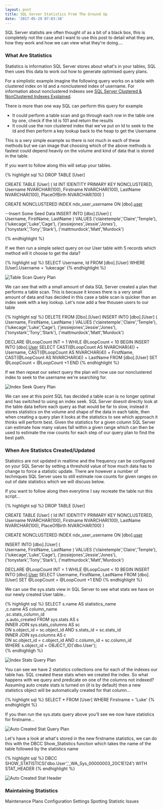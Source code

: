 ```yaml
---
layout: post
title: SQL Server Statistics From The Ground Up
date: '2017-05-29 07:03:38'
---
```

SQL Server statistis are often thought of as a bit of a black box, this is completely not the case and I want to use this post to detail what they are, how they work and how we can view what they're doing....

### What Are Statistics ###
Statistics is information SQL Server stores about what's in your tables, SQL then uses this data to work out how to generate optimised query plans.

For a simplistic example imagine the following query works on a table with clustered index on Id and a nonclustered index of username. For information about nonclustered indexes see [SQL Server Clustered & NonClustered Indexes Explained](https://gavindraper.com/2017/05/16/clustered-and-nonclustered-indexes/).

There is more than one way SQL can perform this query for example

* It could perform a table scan and go through each row in the table one by one, check if the Id is 101 and return the results
* It could use the non clustered index that we've put on Id to seek to the Id and then perform a key lookup back to the heap to get the Username

This is a very simple example so there is not much in each of these methods but we can image that choosing which of the above methods is fastest could depend heavily on the volume and kind of data that is stored in the table.

If you want to follow along this will setup your tables.

{% highlight sql %}
DROP TABLE [User]

CREATE TABLE [User]
(
    Id INT IDENTITY PRIMARY KEY NONCLUSTERED,
    Username NVARCHAR(100),
    Firstname NVARCHAR(100),
    LastName NVARCHAR(100),
    PlaceOfBirth NVARCHAR(100)
)

CREATE NONCLUSTERED INDEX ndx_user_username ON [dbo].[user](username)

--Insert Some Seed Data
INSERT INTO [dbo].[User]
    ( 	
    Username,
    FirstName,
    LastName
	)
VALUES
    ('clairetemple','Claire','Temple'),
    ('lukecage','Luke','Cage'),
    ('jessiejones','Jessie','Jones'),
    ('tonystark','Tony','Stark'),
    ('mattmurdock','Matt','Murdock')

{% endhighlight %}

If we then run a simple select query on our User table with 5 records which method will it choose to get the data?

{% highlight sql %}
SELECT
    Username, Id
FROM
    [dbo].[User]
WHERE
    [User].Username = 'lukecage'
{% endhighlight %}

![Table Scan Query Plan]({{site.url}}/content/images/2017-statistics-explained/empty-table-query.JPG)

We can see that with a small amount of data SQL Server created a plan that performs a table scan. This is because it knows there is a very small amount of data and has decided in this case a table scan is quicker than an index seek with a key lookup. Let's now add a few thousen users to our table

{% highlight sql %}
DELETE FROM [Dbo].[User]
INSERT INTO [dbo].[User]
    ( 	
    Username,
    FirstName,
    LastName
	)
VALUES
    ('clairetemple','Claire','Temple'),
    ('lukecage','Luke','Cage'),
    ('jessiejones','Jessie','Jones'),
    ('tonystark','Tony','Stark'),
    ('mattmurdock','Matt','Murdock')

DECLARE @LoopCount INT = 1
WHILE @LoopCount < 10
    BEGIN
    INSERT INTO [dbo].[User](Username,FirstName,LastName)
    SELECT 
        CAST(@LoopCount AS NVARCHAR(4)) + Username,
        CAST(@LoopCount AS NVARCHAR(4)) + FirstName,
        CAST(@LoopCount AS NVARCHAR(4)) + LastName 
    FROM [dbo].[User]
    SET @LoopCount = @LoopCount +1
    END
{% endhighlight %}

If we then repeat our select query the plan will now use our nonclustered index to seek to the username we're searching for.

![Index Seek Query Plan]({{site.url}}/content/images/2017-statistics-explained/user-index-seek.JPG)

We can see at this point SQL has decided a table scan is no longer optimal and has switched to using an index seek. SQL Server doesnt directly look at the table data before each query as that would be far to slow, instead it stores statistics on the volume and shape of the data in each table, then when creating a query plan it looks at the statistics to see which approach it thinks will perform best. Given the statistics for a given column SQL Server can estimate how many values fall within a given range which can then be used to estimate the row counts for each step of our query plan to find the best path. 

### When Are Statistcs Created/Updated ###
Statistics are not updated in realtime and the frequency can be configured on your SQL Server by setting a threshold value of how much data has to change to force a statistic update. There are however a number of techniques SQL Server uses to still estimate row counts for given ranges on out of date statistics which we will discuss below. 

If you want to follow along then everytime I say recreate the table run this script...

{% highlight sql %}
DROP TABLE [User]

CREATE TABLE [User]
(
    Id INT IDENTITY PRIMARY KEY NONCLUSTERED,
    Username NVARCHAR(100),
    Firstname NVARCHAR(100),
    LastName NVARCHAR(100),
    PlaceOfBirth NVARCHAR(100)
)

CREATE NONCLUSTERED INDEX ndx_user_username ON [dbo].[user](username)

INSERT INTO [dbo].[User]
    ( 	
    Username,
    FirstName,
    LastName
	)
VALUES
    ('clairetemple','Claire','Temple'),
    ('lukecage','Luke','Cage'),
    ('jessiejones','Jessie','Jones'),
    ('tonystark','Tony','Stark'),
    ('mattmurdock','Matt','Murdock')

DECLARE @LoopCount INT = 1
WHILE @LoopCount < 10
    BEGIN
    INSERT INTO [dbo].[User](Username,FirstName,LastName)
    SELECT 
        Username,
        FirstName,
        LastName
    FROM [dbo].[User]
    SET @LoopCount = @LoopCount +1
    END
{% endhighlight %}

We can use the sys.stats view in SQL Server to see what stats we have on our newly created User table..

{% highlight sql %}
SELECT s.name AS statistics_name  
      ,c.name AS column_name  
      ,sc.stats_column_id  
      ,s.auto_created
FROM sys.stats AS s  
INNER JOIN sys.stats_columns AS sc   
    ON s.object_id = sc.object_id AND s.stats_id = sc.stats_id  
INNER JOIN sys.columns AS c   
    ON sc.object_id = c.object_id AND c.column_id = sc.column_id  
WHERE s.object_id = OBJECT_ID('dbo.User');  
{% endhighligh %}

![Index Stats Query Plan]({{site.url}}/content/images/2017-statistics-explained/index-stats.JPG)

You can see we have 2 statistics collections one for each of the indexes our table has. SQL created these stats when we created the index. So what happens with we query and predicate on one of the columns not indexed? Assuming auto create stats is turned on (it is by default) then a new statistics object will be automatically created for that column...

{% highlight sql %}
SELECT * FROM [User] WHERE Firstname = 'Luke'
{% endhighlight %}

If you then run the sys.stats query above you'll see we now have statistics for firstname...

![Auto Created Stat Query Plan]({{site.url}}/content/images/2017-statistics-explained/autocreated-stat.JPG)

Let's have a look at what's stored in the new firstname statistics, we can do this with the DBCC Show_Statistics function which takes the name of the table followed by the statistics name

{% highlight sql %}
DBCC SHOW_STATISTICS('dbo.User','_WA_Sys_00000003_20C1E124') WITH STAT_HEADER
{% endhighlight %}

![Auto Created Stat Header]({{site.url}}/content/images/2017-statistics-explained/auto-stat-header.JPG)



### Maintaining Statistics ###
Maintenance Plans
Configuration Settings
Spotting Statistic Issues